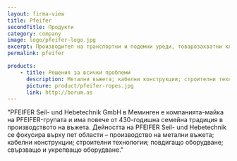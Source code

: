 ```yaml
---
layout: firma-view
title: Pfeifer
secondTitle: Продукти
category: company
image: logo/pfeifer-logo.jpg
excerpt: Производител на транспортни и подемни уреди, товарозахватни клеми, въжета и сапани.
permalink: pfeifer

products:
    - title: Решения за всички проблеми
      description: Метални въжета; кабелни конструкции; строителни технологии; повдигащо оборудване; свързващо и укрепващо оборудване.
      picture: product/pfeifer-ropes.jpg
      link: http://borum.as
---
```


"PFEIFER Seil- und Hebetechnik GmbH в Меминген е компанията-майка на PFEIFER-групата и има повече от 430-годишна семейна традиция в производството на въжета. Дейността на PFEIFER Seil- und Hebetechnik се фокусира върху пет области – производство на метални въжета; кабелни конструкции; строителни технологии; повдигащо оборудване; свързващо и укрепващо оборудване."






